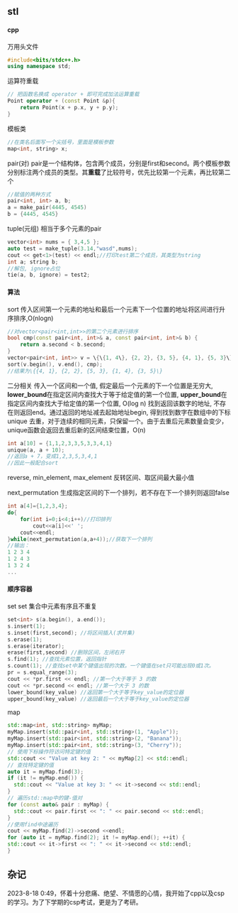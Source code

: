 ## stl
#### cpp
万用头文件
```cpp
#include<bits/stdc++.h>
using namespace std;
```
运算符重载
```cpp
// 把函数名换成 operator + 即可完成加法运算重载
Point operator + (const Point &p){
    return Point(x + p.x, y + p.y);
}
```
模板类
```cpp
//在类名后面写一个尖括号，里面是模板参数
map<int, string> x;
```
pair(对)
pair是一个结构体，包含两个成员，分别是first和second。两个模板参数分别标注两个成员的类型。其**重载**了比较符号，优先比较第一个元素，再比较第二个
```cpp
//赋值的两种方式
pair<int, int> a, b;
a = make_pair(4445, 4545)
b = {4445, 4545}
```
tuple(元组)
相当于多个元素的pair
```cpp
vector<int> nums = { 3,4,5 };
auto test = make_tuple(3.14,"wasd",nums);
cout << get<1>(test) << endl;//打印test第二个成员，其类型为string
int a; string b;
//解包, ignore占位
tie(a, b, ignore) = test2;
```
#### 算法
sort
传入区间第一个元素的地址和最后一个元素下一个位置的地址将区间进行升序排序,O(nlogn)
```cpp
//对vector<pair<int,int>>的第二个元素进行排序
bool cmp(const pair<int, int>& a, const pair<int, int>& b) {
    return a.second < b.second;
}
vector<pair<int, int>> v = \{\{1, 4\}, {2, 2}, {3, 5}, {4, 1}, {5, 3}\}
sort(v.begin(), v.end(), cmp);
//结果为\{{4, 1}, {2, 2}, {5, 3}, {1, 4}, {3, 5}\}
```
二分相关
传入一个区间和一个值, 假定最后一个元素的下一个位置是无穷大, **lower_bound**在指定区间内查找大于等于给定值的第一个位置, **upper_bound**在指定区间内查找大于给定值的第一个位置, O(log n)
找到返回该数字的地址, 不存在则返回end。通过返回的地址减去起始地址begin, 得到找到数字在数组中的下标
unique
去重，对于连续的相同元素，只保留一个。由于去重后元素数量会变少，unique函数会返回去重后新的区间结束位置，O(n)
```cpp
int a[10] = {1,1,2,3,3,5,3,3,4,1}
unique(a, a + 10);
//返回a + 7，变成1,2,3,5,3,4,1
//因此一般配合sort
```
reverse, min_element, max_element
反转区间、取区间最大最小值

next_permutation
生成指定区间的下一个排列，若不存在下一个排列则返回false
```cpp
int a[4]={1,2,3,4};
do{
	for(int i=0;i<4;i++)//打印排列 
		cout<<a[i]<<' ';
	cout<<endl;
}while(next_permutation(a,a+4));//获取下一个排列 
//输出：
1 2 3 4
1 2 4 3
1 3 2 4
...
```
#### 顺序容器
set
set 集合中元素有序且不重复
```cpp
set<int> s(a.begin(), a.end());
s.insert(1);
s.inset(first,second); //将区间插入(求并集)
s.erase(1);
s.erase(iterator);
erase(first,second) //删除区间，左闭右开
s.find(1); //查找元素位置，返回指针
s.count(1); //查找set中某个键值出现的次数。一个键值在set只可能出现0或1次。
pr = s.equal_range(3);
cout << *pr.first << endl; //第一个大于等于 3 的数
cout << *pr.second << endl; //第一个大于 3 的数
lower_bound(key_value) //返回第一个大于等于key_value的定位器
upper_bound(key_value) //返回最后一个大于等于key_value的定位器
```
map
```cpp
std::map<int, std::string> myMap;
myMap.insert(std::pair<int, std::string>(1, "Apple"));
myMap.insert(std::pair<int, std::string>(2, "Banana"));
myMap.insert(std::pair<int, std::string>(3, "Cherry"));
// 使用下标操作符访问特定键的值
std::cout << "Value at key 2: " << myMap[2] << std::endl;
// 查找特定键的值
auto it = myMap.find(3);
if (it != myMap.end()) {
  std::cout << "Value at key 3: " << it->second << std::endl;
}
// 遍历std::map中的键-值对
for (const auto& pair : myMap) {
  std::cout << pair.first << ": " << pair.second << std::endl;
}
//使用find中途遍历
cout << myMap.find(2)->second <<endl;
for (auto it = myMap.find(2); it != myMap.end(); ++it) {
std::cout << it->first << ": " << it->second << std::endl;
}
```
## 杂记
2023-8-18 0:49，怀着十分悲痛、绝望、不情愿的心情，我开始了cpp以及csp的学习。为了下学期的csp考试，更是为了考研。